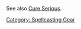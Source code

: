 See also [Cure Serious](Cure_Serious.md "wikilink").

[Category: Spellcasting Gear](Category:_Spellcasting_Gear "wikilink")
